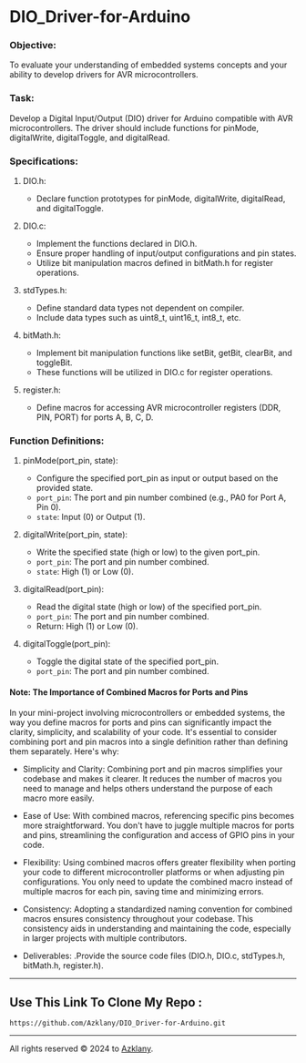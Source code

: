 # DIO_Driver-for-Arduino
### Objective:
To evaluate your understanding of embedded systems concepts and your ability to develop drivers for AVR microcontrollers.

### Task:
Develop a Digital Input/Output (DIO) driver for Arduino compatible with AVR microcontrollers. The driver should include functions for pinMode, digitalWrite, digitalToggle, and digitalRead.

### Specifications:

1. DIO.h:
   - Declare function prototypes for pinMode, digitalWrite, digitalRead, and digitalToggle.

2. DIO.c:
   - Implement the functions declared in DIO.h.
   - Ensure proper handling of input/output configurations and pin states.
   - Utilize bit manipulation macros defined in bitMath.h for register operations.

3. stdTypes.h:
   - Define standard data types not dependent on compiler.
   - Include data types such as uint8_t, uint16_t, int8_t, etc.

4. bitMath.h:
   - Implement bit manipulation functions like setBit, getBit, clearBit, and toggleBit.
   - These functions will be utilized in DIO.c for register operations.

5. register.h:
   - Define macros for accessing AVR microcontroller registers (DDR, PIN, PORT) for ports A, B, C, D.

### Function Definitions:

1. pinMode(port_pin, state):
   - Configure the specified port_pin as input or output based on the provided state.
   - `port_pin`: The port and pin number combined (e.g., PA0 for Port A, Pin 0).
   - `state`: Input (0) or Output (1).

2. digitalWrite(port_pin, state):
   - Write the specified state (high or low) to the given port_pin.
   - `port_pin`: The port and pin number combined.
   - `state`: High (1) or Low (0).

3. digitalRead(port_pin):
   - Read the digital state (high or low) of the specified port_pin.
   - `port_pin`: The port and pin number combined.
   - Return: High (1) or Low (0).

4. digitalToggle(port_pin):
   - Toggle the digital state of the specified port_pin.
   - `port_pin`: The port and pin number combined.

#### Note: The Importance of Combined Macros for Ports and Pins

In your mini-project involving microcontrollers or embedded systems, the way you define macros for ports and pins can significantly impact the clarity, simplicity, and scalability of your code. It's essential to consider combining port and pin macros into a single definition rather than defining them separately. Here's why:

- Simplicity and Clarity: Combining port and pin macros simplifies your codebase and makes it clearer. It reduces the number of macros you need to manage and helps others understand the purpose of each macro more easily.

- Ease of Use: With combined macros, referencing specific pins becomes more straightforward. You don't have to juggle multiple macros for ports and pins, streamlining the configuration and access of GPIO pins in your code.

- Flexibility: Using combined macros offers greater flexibility when porting your code to different microcontroller platforms or when adjusting pin configurations. You only need to update the combined macro instead of multiple macros for each pin, saving time and minimizing errors.

* Consistency: Adopting a standardized naming convention for combined macros ensures consistency throughout your codebase. This consistency aids in understanding and maintaining the code, especially in larger projects with multiple contributors.

- Deliverables: .Provide the source code files (DIO.h, DIO.c, stdTypes.h, bitMath.h, register.h).

<hr>

## Use This Link To Clone My Repo :
   ```
  https://github.com/Azklany/DIO_Driver-for-Arduino.git
  ```
<hr>

All rights reserved © 2024 to [Azklany](https://www.linkedin.com/in/azklany).
